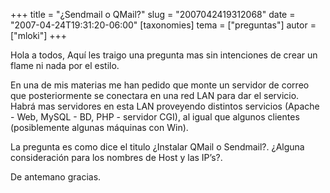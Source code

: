 +++
title = "¿Sendmail o QMail?"
slug = "2007042419312068"
date = "2007-04-24T19:31:20-06:00"
[taxonomies]
tema = ["preguntas"]
autor = ["mloki"]
+++

Hola a todos, Aquí les traigo una pregunta mas sin intenciones de crear
un flame ni nada por el estilo.

En una de mis materias me han pedido que monte un servidor de correo que
posteriormente se conectara en una red LAN para dar el servicio. Habrá
mas servidores en esta LAN proveyendo distintos servicios (Apache - Web,
MySQL - BD, PHP - servidor CGI), al igual que algunos clientes
(posiblemente algunas máquinas con Win).

La pregunta es como dice el titulo ¿Instalar QMail o Sendmail?. ¿Alguna
consideración para los nombres de Host y las IP’s?.

De antemano gracias.
